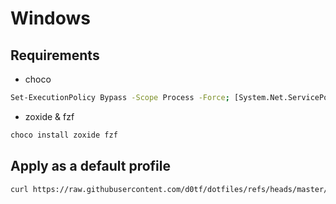 # Windows
## Requirements
- choco
```sh
Set-ExecutionPolicy Bypass -Scope Process -Force; [System.Net.ServicePointManager]::SecurityProtocol = [System.Net.ServicePointManager]::SecurityProtocol -bor 3072; iex ((New-Object System.Net.WebClient).DownloadString('https://community.chocolatey.org/install.ps1'))
```
- zoxide & fzf
```sh
choco install zoxide fzf
```
## Apply as a default profile
```sh
curl https://raw.githubusercontent.com/d0tf/dotfiles/refs/heads/master/profile.ps1 -o $PROFILE
```
